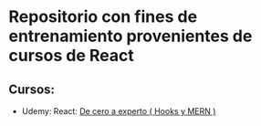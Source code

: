 # Repositorio con fines de entrenamiento provenientes de cursos de React
## Cursos:
- Udemy: React: [De cero a experto ( Hooks y MERN )](https://www.udemy.com/course/react-cero-experto)
